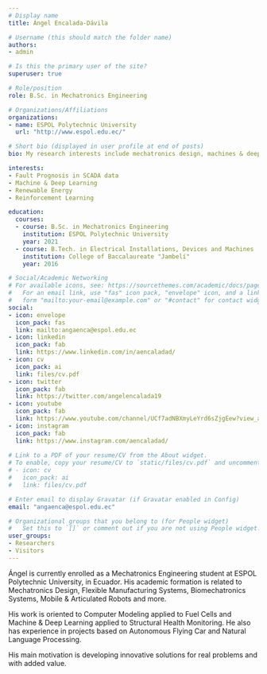 ```yaml
---
# Display name
title: Ángel Encalada-Dávila

# Username (this should match the folder name)
authors:
- admin

# Is this the primary user of the site?
superuser: true

# Role/position
role: B.Sc. in Mechatronics Engineering

# Organizations/Affiliations
organizations:
- name: ESPOL Polytechnic University
  url: "http://www.espol.edu.ec/"

# Short bio (displayed in user profile at end of posts)
bio: My research interests include mechatronics design, machines & deep learning, renewable energy and structural health monitoring.

interests:
- Fault Prognosis in SCADA data
- Machine & Deep Learning
- Renewable Energy
- Reinforcement Learning

education:
  courses:
  - course: B.Sc. in Mechatronics Engineering
    institution: ESPOL Polytechnic University
    year: 2021
  - course: B.Tech. in Electrical Installations, Devices and Machines
    institution: College of Baccalaureate "Jambelí"
    year: 2016

# Social/Academic Networking
# For available icons, see: https://sourcethemes.com/academic/docs/page-builder/#icons
#   For an email link, use "fas" icon pack, "envelope" icon, and a link in the
#   form "mailto:your-email@example.com" or "#contact" for contact widget.
social:
- icon: envelope
  icon_pack: fas
  link: mailto:angaenca@espol.edu.ec
- icon: linkedin
  icon_pack: fab
  link: https://www.linkedin.com/in/aencaladad/
- icon: cv
  icon_pack: ai
  link: files/cv.pdf
- icon: twitter
  icon_pack: fab
  link: https://twitter.com/angelencalada19
- icon: youtube
  icon_pack: fab
  link: https://www.youtube.com/channel/UCf7adNBXmyLeYrd6sZjgEew?view_as=subscriber
- icon: instagram
  icon_pack: fab
  link: https://www.instagram.com/aencaladad/
  
# Link to a PDF of your resume/CV from the About widget.
# To enable, copy your resume/CV to `static/files/cv.pdf` and uncomment the lines below.
# - icon: cv
#   icon_pack: ai
#   link: files/cv.pdf

# Enter email to display Gravatar (if Gravatar enabled in Config)
email: "angaenca@espol.edu.ec"

# Organizational groups that you belong to (for People widget)
#   Set this to `[]` or comment out if you are not using People widget.
user_groups:
- Researchers
- Visitors
---
```


Ángel is currently enrolled as a Mechatronics Engineering student at ESPOL Polytechnic University, in Ecuador. His academic formation is related to Mechatronics Design, Flexible Manufacturing Systems, Biomechatronics Systems, Mobile & Articulated Robots and more.

His work is oriented to Computer Modeling applied to Fuel Cells and Machine & Deep Learning applied to Structural Health Monitoring. He also has experience in projects based on Autonomous Flying Car and Natural Language Processing.

His main motivation is developing innovative solutions for real problems and with added value.
